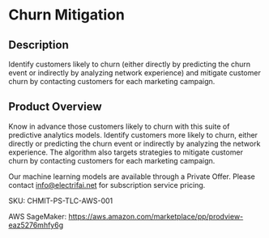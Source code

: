# Churn Mitigation

## Description
Identify customers likely to churn (either directly by predicting the churn event or indirectly by analyzing network experience) and mitigate customer churn by contacting customers for each marketing campaign.

## Product Overview
Know in advance those customers likely to churn with this suite of predictive analytics models. Identify customers more likely to churn, either directly or predicting the churn event or indirectly by analyzing the network experience. The algorithm also targets strategies to mitigate customer churn by contacting customers for each marketing campaign.

Our machine learning models are available through a Private Offer. Please contact info@electrifai.net for subscription service pricing.

SKU: CHMIT-PS-TLC-AWS-001

AWS SageMaker:  https://aws.amazon.com/marketplace/pp/prodview-eaz5276mhfy6g